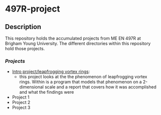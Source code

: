 # 497R-project

## Description

This repository holds the accumulated projects from ME EN 497R at Brigham Young University. The different directories within this repository hold those projects.

### _Projects_

- [Intro project/leapfrogging vortex rings](./intro_project):
  - this project looks at the the phenomenon of leapfrogging vortex rings. Within is a program that models that phenomenon on a 2-dimensional scale and a report that covers how it was accomplished and what the findings were
- Project 1
- Project 2
- Project 3

